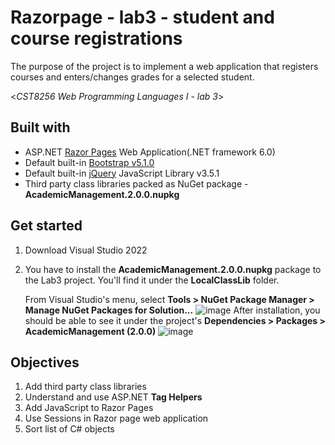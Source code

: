 # Razorpage - lab3 - student and course registrations
The purpose of the project is to implement a web application that registers courses and enters/changes grades for a selected student.

<*CST8256 Web Programming Languages I - lab 3*>

## Built with
- ASP.NET [Razor Pages](https://docs.microsoft.com/en-us/aspnet/core/razor-pages/?view=aspnetcore-6.0&tabs=visual-studio) Web Application(.NET framework 6.0)
- Default built-in [Bootstrap v5.1.0](https://getbootstrap.com/)
- Default built-in [jQuery](https://jquery.com/) JavaScript Library v3.5.1
- Third party class libraries packed as NuGet package - **AcademicManagement.2.0.0.nupkg**

## Get started
1. Download Visual Studio 2022
2. You have to install the **AcademicManagement.2.0.0.nupkg** package to the Lab3 project. You'll find it under the **LocalClassLib** folder.

    From Visual Studio's menu, select **Tools > NuGet Package Manager > Manage NuGet Packages for Solution...**
    ![image](https://user-images.githubusercontent.com/58931129/173199329-189e8635-4c41-4d89-a968-40be14fd3c5c.png)
    After installation, you should be able to see it under the project's **Dependencies > Packages > AcademicManagement (2.0.0)**
    ![image](https://user-images.githubusercontent.com/58931129/173199530-3c822a63-d318-4d61-b728-3d52bf9ba53b.png)

## Objectives
1. Add third party class libraries
2. Understand and use ASP.NET **Tag Helpers**
3. Add JavaScript to Razor Pages
4. Use Sessions in Razor page web application
5. Sort list of C# objects

